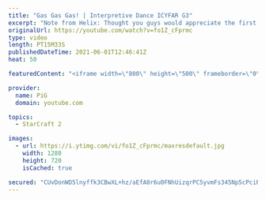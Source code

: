 ```yaml
---
title: "Gas Gas Gas! | Interpretive Dance ICYFAR G3"
excerpt: "Note from Helix: Thought you guys would appreciate the first start, so i left it in.  In this week’s episode of I Cast Your Freakin Awesome Replays (ICYFAR) players sent in their replays where they had to play in accordance to their favorite song!  NEW ICYFAR CHALLENGE: \"\"Slow gas diet\" - it's time to"
originalUrl: https://youtube.com/watch?v=fo1Z_cFprmc
type: video
length: PT15M33S
publishedDateTime: 2021-06-01T12:46:41Z
heat: 50

featuredContent: "<iframe width=\"800\" height=\"500\" frameborder=\"0\" src=\"https://www.youtube.com/embed/fo1Z_cFprmc\" allow=\"accelerometer; autoplay; encrypted-media; gyroscope; picture-in-picture\" allowfullscreen></iframe>"

provider:
  name: PiG
  domain: youtube.com

topics:
  - StarCraft 2

images:
  - url: https://i.ytimg.com/vi/fo1Z_cFprmc/maxresdefault.jpg
    width: 1280
    height: 720
    isCached: true

secured: "CUvDonWD5lnyffk3CBwXL+hz/aEfA0r6u0FNhUizqrPC5yvmFs345Np5cPciRabRv1pIY2r+4MIUtQGUc6SYRT/XLwNJnkdr3cD0PWlieaTW6ITSUazx0dPQoBngOwiSJBzHq7K9L7kxOBIULq/hH4XuBT5aB8u53T45ufSvsYxCEm3YDlIwoULSysiRTLvsL2hnIYGmZuR4T65LW4uVZq0AQa2DjgtHM9vbce6lr0UsQ56iYJq6mVV8baJD3iHnMAa6s5TLerZPytmdRIGQb2nZJaTYLlPKDz3X5JXwX5dd192pMYGU7mRm3cUcWw2b6kvy3nPwoAOJS08biGvyOLW+Gpd2vJ1A65VOoMhvlEhFNMyWFD280O7ek6fZ1iA0Jan5oQ73dbcf6Hdm/S10C7zf6EOodfamBXiNIPDwht8=;Fz5+Ev4VloIyzvDoET3a/g=="
---
```


